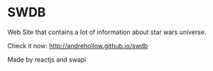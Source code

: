 # SWDB


Web Site that contains a lot of information about star wars universe. 

Check it now: http://andrehollow.github.io/swdb

Made by reactjs and swapi

